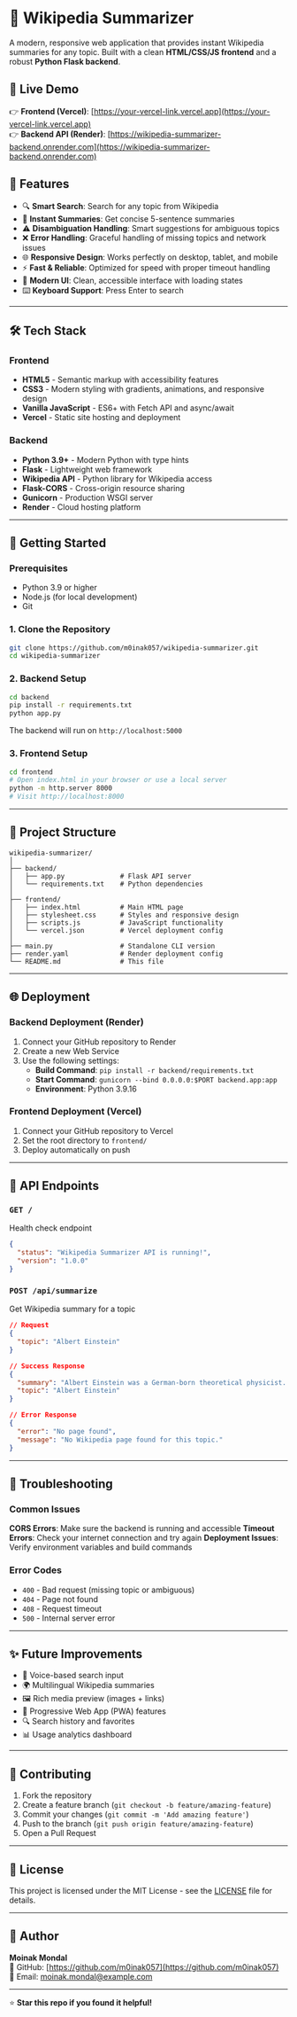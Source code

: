 # 📄 Wikipedia Summarizer

A modern, responsive web application that provides instant Wikipedia summaries for any topic. Built with a clean **HTML/CSS/JS frontend** and a robust **Python Flask backend**.

## 🔗 Live Demo

👉 **Frontend (Vercel)**: [https://your-vercel-link.vercel.app](https://your-vercel-link.vercel.app)  
👉 **Backend API (Render)**: [https://wikipedia-summarizer-backend.onrender.com](https://wikipedia-summarizer-backend.onrender.com)

## 🧠 Features

* 🔍 **Smart Search**: Search for any topic from Wikipedia
* 📄 **Instant Summaries**: Get concise 5-sentence summaries
* ⚠️ **Disambiguation Handling**: Smart suggestions for ambiguous topics
* ❌ **Error Handling**: Graceful handling of missing topics and network issues
* 🌐 **Responsive Design**: Works perfectly on desktop, tablet, and mobile
* ⚡ **Fast & Reliable**: Optimized for speed with proper timeout handling
* 🎨 **Modern UI**: Clean, accessible interface with loading states
* ⌨️ **Keyboard Support**: Press Enter to search

---

## 🛠️ Tech Stack

### Frontend
* **HTML5** - Semantic markup with accessibility features
* **CSS3** - Modern styling with gradients, animations, and responsive design
* **Vanilla JavaScript** - ES6+ with Fetch API and async/await
* **Vercel** - Static site hosting and deployment

### Backend
* **Python 3.9+** - Modern Python with type hints
* **Flask** - Lightweight web framework
* **Wikipedia API** - Python library for Wikipedia access
* **Flask-CORS** - Cross-origin resource sharing
* **Gunicorn** - Production WSGI server
* **Render** - Cloud hosting platform

---

## 🚀 Getting Started

### Prerequisites
* Python 3.9 or higher
* Node.js (for local development)
* Git

### 1. Clone the Repository
```bash
git clone https://github.com/m0inak057/wikipedia-summarizer.git
cd wikipedia-summarizer
```

### 2. Backend Setup
```bash
cd backend
pip install -r requirements.txt
python app.py
```
The backend will run on `http://localhost:5000`

### 3. Frontend Setup
```bash
cd frontend
# Open index.html in your browser or use a local server
python -m http.server 8000
# Visit http://localhost:8000
```

---

## 📁 Project Structure

```
wikipedia-summarizer/
│
├── backend/
│   ├── app.py              # Flask API server
│   └── requirements.txt    # Python dependencies
│
├── frontend/
│   ├── index.html          # Main HTML page
│   ├── stylesheet.css      # Styles and responsive design
│   ├── scripts.js          # JavaScript functionality
│   └── vercel.json         # Vercel deployment config
│
├── main.py                 # Standalone CLI version
├── render.yaml             # Render deployment config
└── README.md               # This file
```

---

## 🌐 Deployment

### Backend Deployment (Render)
1. Connect your GitHub repository to Render
2. Create a new Web Service
3. Use the following settings:
   - **Build Command**: `pip install -r backend/requirements.txt`
   - **Start Command**: `gunicorn --bind 0.0.0.0:$PORT backend.app:app`
   - **Environment**: Python 3.9.16

### Frontend Deployment (Vercel)
1. Connect your GitHub repository to Vercel
2. Set the root directory to `frontend/`
3. Deploy automatically on push

---

## 🔧 API Endpoints

### `GET /`
Health check endpoint
```json
{
  "status": "Wikipedia Summarizer API is running!",
  "version": "1.0.0"
}
```

### `POST /api/summarize`
Get Wikipedia summary for a topic
```json
// Request
{
  "topic": "Albert Einstein"
}

// Success Response
{
  "summary": "Albert Einstein was a German-born theoretical physicist...",
  "topic": "Albert Einstein"
}

// Error Response
{
  "error": "No page found",
  "message": "No Wikipedia page found for this topic."
}
```

---

## 🐛 Troubleshooting

### Common Issues

**CORS Errors**: Make sure the backend is running and accessible
**Timeout Errors**: Check your internet connection and try again
**Deployment Issues**: Verify environment variables and build commands

### Error Codes
* `400` - Bad request (missing topic or ambiguous)
* `404` - Page not found
* `408` - Request timeout
* `500` - Internal server error

---

## ✨ Future Improvements

* 🎤 Voice-based search input
* 🌍 Multilingual Wikipedia summaries
* 🖼️ Rich media preview (images + links)
* 📱 Progressive Web App (PWA) features
* 🔍 Search history and favorites
* 📊 Usage analytics dashboard

---

## 🤝 Contributing

1. Fork the repository
2. Create a feature branch (`git checkout -b feature/amazing-feature`)
3. Commit your changes (`git commit -m 'Add amazing feature'`)
4. Push to the branch (`git push origin feature/amazing-feature`)
5. Open a Pull Request

---

## 📄 License

This project is licensed under the MIT License - see the [LICENSE](LICENSE) file for details.

---

## 🙌 Author

**Moinak Mondal**  
🔗 GitHub: [https://github.com/m0inak057](https://github.com/m0inak057)  
📧 Email: moinak.mondal@example.com

---

⭐ **Star this repo if you found it helpful!**
